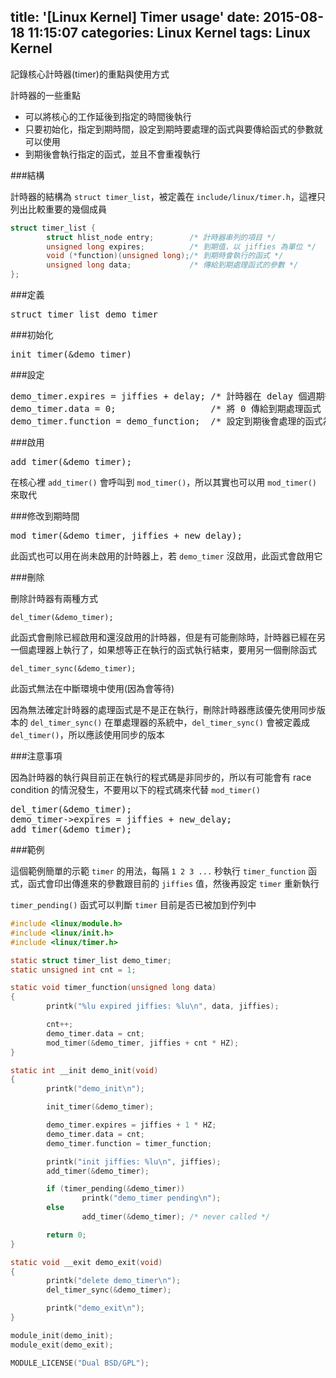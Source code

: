 title: '[Linux Kernel] Timer usage'
date: 2015-08-18 11:15:07
categories: Linux Kernel
tags: Linux Kernel
---
記錄核心計時器(timer)的重點與使用方式

<!-- more -->

計時器的一些重點
* 可以將核心的工作延後到指定的時間後執行
* 只要初始化，指定到期時間，設定到期時要處理的函式與要傳給函式的參數就可以使用
* 到期後會執行指定的函式，並且不會重複執行


###結構

計時器的結構為 `struct timer_list`，被定義在 `include/linux/timer.h`，這裡只列出比較重要的幾個成員

```c include/linux/timer.h
struct timer_list {
        struct hlist_node entry;        /* 計時器串列的項目 */
        unsigned long expires;          /* 到期值，以 jiffies 為單位 */
        void (*function)(unsigned long);/* 到期時會執行的函式 */
        unsigned long data;             /* 傳給到期處理函式的參數 */
};
```

###定義

<pre>
struct timer_list demo_timer
</pre>

###初始化

<pre>
init_timer(&demo_timer)
</pre>

###設定

<pre>
demo_timer.expires = jiffies + delay; /* 計時器在 delay 個週期後到期 */
demo_timer.data = 0;                  /* 將 0 傳給到期處理函式 */
demo_timer.function = demo_function;  /* 設定到期後會處理的函式為 demo_function */
</pre>

###啟用

<pre>
add_timer(&demo_timer);
</pre>

在核心裡 `add_timer()` 會呼叫到 `mod_timer()`，所以其實也可以用 `mod_timer()` 來取代

###修改到期時間

<pre>
mod_timer(&demo_timer, jiffies + new_delay);
</pre>

此函式也可以用在尚未啟用的計時器上，若 `demo_timer` 沒啟用，此函式會啟用它

###刪除

刪除計時器有兩種方式

`del_timer(&demo_timer);`

此函式會刪除已經啟用和還沒啟用的計時器，但是有可能刪除時，計時器已經在另一個處理器上執行了，如果想等正在執行的函式執行結束，要用另一個刪除函式

`del_timer_sync(&demo_timer);`

此函式無法在中斷環境中使用(因為會等待)

因為無法確定計時器的處理函式是不是正在執行，刪除計時器應該優先使用同步版本的 `del_timer_sync()`
在單處理器的系統中，`del_timer_sync()` 會被定義成 `del_timer()`，所以應該使用同步的版本

###注意事項

因為計時器的執行與目前正在執行的程式碼是非同步的，所以有可能會有 race condition 的情況發生，不要用以下的程式碼來代替 `mod_timer()`

<pre>
del_timer(&demo_timer);
demo_timer->expires = jiffies + new_delay;
add_timer(&demo_timer);
</pre>

###範例

這個範例簡單的示範 `timer` 的用法，每隔 `1 2 3 ...` 秒執行 `timer_function` 函式，函式會印出傳進來的參數跟目前的 `jiffies` 值，然後再設定 `timer` 重新執行

`timer_pending()` 函式可以判斷 `timer` 目前是否已被加到佇列中

```c
#include <linux/module.h>
#include <linux/init.h>
#include <linux/timer.h>

static struct timer_list demo_timer;
static unsigned int cnt = 1;

static void timer_function(unsigned long data)
{
        printk("%lu expired jiffies: %lu\n", data, jiffies);

        cnt++;
        demo_timer.data = cnt;
        mod_timer(&demo_timer, jiffies + cnt * HZ);
}

static int __init demo_init(void)
{
        printk("demo_init\n");

        init_timer(&demo_timer);

        demo_timer.expires = jiffies + 1 * HZ;
        demo_timer.data = cnt;
        demo_timer.function = timer_function;

        printk("init jiffies: %lu\n", jiffies);
        add_timer(&demo_timer);

        if (timer_pending(&demo_timer))
                printk("demo_timer pending\n");
        else
                add_timer(&demo_timer); /* never called */

        return 0;
}

static void __exit demo_exit(void)
{
        printk("delete demo_timer\n");
        del_timer_sync(&demo_timer);

        printk("demo_exit\n");
}

module_init(demo_init);
module_exit(demo_exit);

MODULE_LICENSE("Dual BSD/GPL");
```
